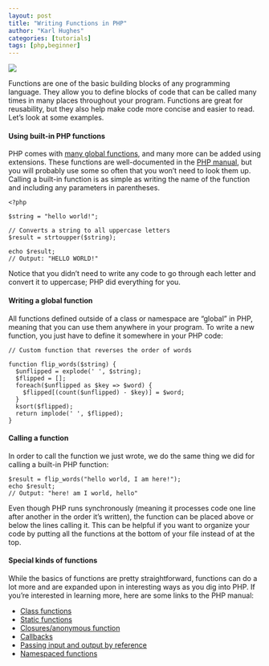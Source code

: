 ```yaml
---
layout: post
title: "Writing Functions in PHP"
author: "Karl Hughes"
categories: [tutorials]
tags: [php,beginner]
---
```


![](https://i.imgur.com/5BLA8qE.jpg)

Functions are one of the basic building blocks of any programming language. They
allow you to define blocks of code that can be called many times in many places
throughout your program. Functions are great for reusability, but they also help
make code more concise and easier to read. Let’s look at some examples.

#### Using built-in PHP functions

PHP comes with [many global
functions](http://php.net/manual/en/functions.internal.php), and many more can
be added using extensions. These functions are well-documented in the [PHP
manual](http://php.net/manual/en/), but you will probably use some so often that
you won’t need to look them up. Calling a built-in function is as simple as
writing the name of the function and including any parameters in parentheses.

    <?php

    $string = "hello world!";

    // Converts a string to all uppercase letters
    $result = strtoupper($string);

    echo $result;
    // Output: "HELLO WORLD!"

Notice that you didn’t need to write any code to go through each letter and
convert it to uppercase; PHP did everything for you.

#### Writing a global function

All functions defined outside of a class or namespace are “global” in PHP,
meaning that you can use them anywhere in your program. To write a new function,
you just have to define it somewhere in your PHP code:

    // Custom function that reverses the order of words

    function flip_words($string) {
      $unflipped = explode(' ', $string);
      $flipped = [];
      foreach($unflipped as $key => $word) {
        $flipped[(count($unflipped) - $key)] = $word;
      }
      ksort($flipped);
      return implode(' ', $flipped);
    }

#### Calling a function

In order to call the function we just wrote, we do the same thing we did for
calling a built-in PHP function:

    $result = flip_words("hello world, I am here!");
    echo $result;
    // Output: "here! am I world, hello"

Even though PHP runs synchronously (meaning it processes code one line after
another in the order it’s written), the function can be placed above or below
the lines calling it. This can be helpful if you want to organize your code by
putting all the functions at the bottom of your file instead of at the top.

#### Special kinds of functions

While the basics of functions are pretty straightforward, functions can do a lot
more and are expanded upon in interesting ways as you dig into PHP. If you’re
interested in learning more, here are some links to the PHP manual:

* [Class functions](http://php.net/manual/en/language.oop5.php)
* [Static functions](http://php.net/manual/en/language.oop5.static.php)
* [Closures/anonymous function](http://php.net/manual/en/functions.anonymous.php)
* [Callbacks](http://php.net/manual/en/language.types.callable.php)
* [Passing input and output by
reference](http://php.net/manual/en/language.references.pass.php)
* [Namespaced functions](http://php.net/manual/en/language.namespaces.basics.php)
